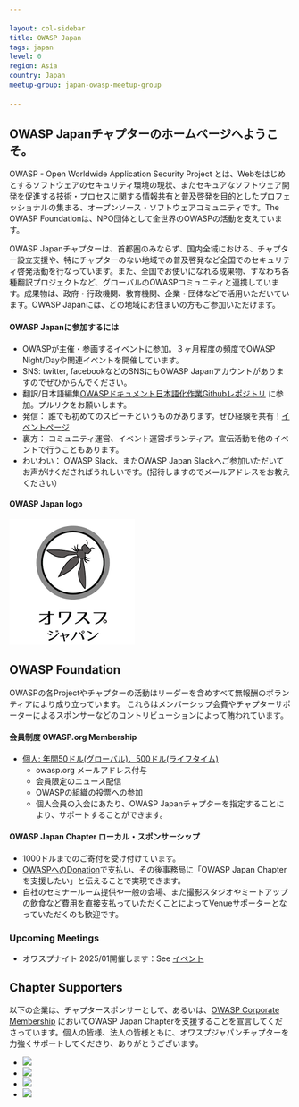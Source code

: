 ```yaml
---

layout: col-sidebar
title: OWASP Japan
tags: japan
level: 0
region: Asia
country: Japan
meetup-group: japan-owasp-meetup-group

---
```


## OWASP Japanチャプターのホームページへようこそ。

OWASP - Open Worldwide Application Security Project とは、Webをはじめとするソフトウェアのセキュリティ環境の現状、またセキュアなソフトウェア開発を促進する技術・プロセスに関する情報共有と普及啓発を目的としたプロフェッショナルの集まる、オープンソース・ソフトウェアコミュニティです。The OWASP Foundationは、NPO団体として全世界のOWASPの活動を支えています。

OWASP Japanチャプターは、首都圏のみならず、国内全域における、チャプター設立支援や、特にチャプターのない地域での普及啓発など全国でのセキュリティ啓発活動を行なっています。また、全国でお使いになれる成果物、すなわち各種翻訳プロジェクトなど、グローバルのOWASPコミュニティと連携しています。成果物は、政府・行政機関、教育機関、企業・団体などで活用いただいています。OWASP Japanには、どの地域にお住まいの方もご参加いただけます。

#### OWASP Japanに参加するには
* OWASPが主催・参画するイベントに参加。３ヶ月程度の頻度でOWASP Night/Dayや関連イベントを開催しています。
* SNS: twitter, facebookなどのSNSにもOWASP Japanアカウントがありますのでぜひからんでください。
* 翻訳/日本語編集[OWASPドキュメント日本語化作業Githubレポジトリ](https://github.com/owasp-ja) に参加。プルリクをお願いします。
* 発信： 誰でも初めてのスピーチというものがあります。ぜひ経験を共有！[イベントページ](https://owasp.org/www-chapter-japan/#div-event)
* 裏方： コミュニティ運営、イベント運営ボランティア。宣伝活動を他のイベントで行うこともあります。
* わいわい： OWASP Slack、またOWASP Japan Slackへご参加いただいてお声がけくださればうれしいです。(招待しますのでメールアドレスをお教えください）

#### OWASP Japan logo
[![OWASP Japan](assets/images/owasp-japan-katakana.png)](https://owasp.org/www-chapter-japan/)

## OWASP Foundation
OWASPの各Projectやチャプターの活動はリーダーを含めすべて無報酬のボランティアにより成り立っています。
これらはメンバーシップ会費やチャプターサポーターによるスポンサーなどのコントリビューションによって賄われています。

#### 会員制度 OWASP.org Membership
* [個人: 年間50ドル(グローバル)、500ドル(ライフタイム) ](https://owasp.org/membership/)
  * owasp.org メールアドレス付与
  * 会員限定のニュース配信
  * OWASPの組織の投票への参加
  * 個人会員の入会にあたり、OWASP Japanチャプターを指定することにより、サポートすることができます。

#### OWASP Japan Chapter ローカル・スポンサーシップ	
   * 1000ドルまでのご寄付を受け付けています。
   * [OWASPへのDonation](https://owasp.org/donate/)で支払い、その後事務局に「OWASP Japan Chapterを支援したい」と伝えることで実現できます。
   * 自社のセミナールーム提供や一般の会場、また撮影スタジオやミートアップの飲食など費用を直接支払っていただくことによってVenueサポーターとなっていただくのも歓迎です。

###  Upcoming Meetings
 * オワスプナイト 2025/01開催します：See [イベント](https://owasp.org/www-chapter-japan/#div-event)

## Chapter Supporters
以下の企業は、チャプタースポンサーとして、あるいは、[OWASP Corporate Membership](https://owasp.org/supporters/list) においてOWASP Japan Chapterを支援することを宣言してくださっています。個人の皆様、法人の皆様ともに、オワスプジャパンチャプターを力強くサポートしてくださり、ありがとうございます。

- [<img src="https://owasp.org/www-chapter-japan/assets/images/SCSK-Security_J_B2.jpg" width="180">](https://scsksecurity.co.jp/) 
- [<img src="https://owasp.org/assets/images/corp-member-logo/ub-secure.png" width="200">](https://www.ubsecure.jp/) 
- [<img src="https://owasp.org/www-chapter-japan/assets/images/snyk.png" width="200">](https://go.snyk.io/jp.html) 
- [<img src="https://owasp.org/assets/images/corp-member-logo/aeyesecuritylab-logo.png" width="160">](https://www.aeyesec.jp/)

